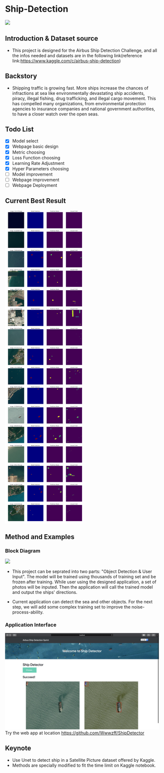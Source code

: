 # Ship-Detection
<img src="https://github.com/ethanhou99/Ship-Detection/blob/master/images/Team_logo_v2.png" />

## Introduction & Dataset source
- This project is designed for the Airbus Ship Detection Challenge, and all the infos needed and datasets are in the following link(reference link:https://www.kaggle.com/c/airbus-ship-detection)

## Backstory
- Shipping traffic is growing fast. More ships increase the chances of infractions at sea like environmentally devastating ship accidents, piracy, illegal fishing, drug trafficking, and illegal cargo movement. This has compelled many organizations, from environmental protection agencies to insurance companies and national government authorities, to have a closer watch over the open seas.

## Todo List
- [x] Model select
- [x] Webpage basic design
- [x] Metric choosing
- [x] Loss Function choosing
- [x] Learning Rate Adjustment
- [x] Hyper Parameters choosing
- [ ] Model improvement
- [ ] Webpage improvement
- [ ] Webpage Deployment

## Current Best Result
<img src="https://github.com/Wwwzff/Ship-Detection/blob/master/images/bestreult1.png"/>

## Method and Examples

### Block Diagram
<img src="https://github.com/ethanhou99/Ship-Detection/blob/master/images/block_diagram.png" />

- This project can be seprated into two parts: "Object Detection & User Input". The model will be trained using thousands of training set and be frozen after training. While user using the designed application, a set of photos will be inputed. Then the application will call the trained model and output the ships' directions. 

- Current application can detect the sea and other objects. For the next step, we will add some complex training set to improve the noise-process-ability.

### Application Interface
![preview](https://github.com/Wwwzff/Ship-Detection/blob/master/images/website.jpg)
Try the web app at location https://github.com/Wwwzff/ShipDetector


## Keynote
- Use Unet to detect ship in a Satellite Picture dataset offered by Kaggle. 
- Methods are specially modified to fit the time limit on Kaggle notebook.

